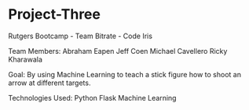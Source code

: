 # Project-Three
Rutgers Bootcamp - Team Bitrate - Code Iris

Team Members:
Abraham Eapen
Jeff Coen
Michael Cavellero
Ricky Kharawala


Goal:
By using Machine Learning to teach a stick figure how to shoot an arrow at different targets.

Technologies Used:
Python
Flask
Machine Learning

